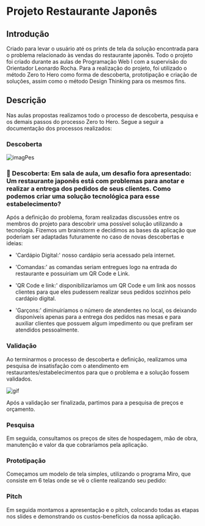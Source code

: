 # Projeto Restaurante Japonês

## Introdução 
Criado para levar o usuário até os prints de tela da solução encontrada para o problema relacionado às vendas do restaurante japonês. Todo o projeto foi criado durante as aulas de Programação Web I com a supervisão do Orientador Leonardo Rocha. Para a realização do projeto, foi utilizado o método Zero to Hero como forma de descoberta, prototipação e criação de soluções, assim como o método Design Thinking para os mesmos fins.

## Descrição  

Nas aulas propostas realizamos todo o processo de descoberta, pesquisa e os demais passos do processo Zero to Hero. Segue a seguir a documentação dos processos realizados:  

### Descoberta  


![imagPes](telaPesquisa.gif)

### 🎡 Descoberta: Em sala de aula, um desafio fora apresentado: Um restaurante japonês está com problemas para anotar e realizar a entrega dos pedidos de seus clientes. Como podemos criar uma solução tecnológica para esse estabelecimento? 

Após a definição do problema, foram realizadas discussões entre os membros do projeto para descobrir uma possível solução utilizando a tecnologia. Fizemos um brainstorm e decidimos as bases da aplicação que poderiam ser adaptadas futuramente no caso de novas descobertas e ideias: 

- 'Cardápio Digital:' nosso cardápio seria acessado pela internet. 

- 'Comandas:' as comandas seriam entregues logo na entrada do restaurante e possuiriam um QR Code e Link. 

- 'QR Code e link:' disponibilizaríamos um QR Code e um link aos nossos clientes para que eles pudessem realizar seus pedidos sozinhos pelo cardápio digital. 

- 'Garçons:' diminuiríamos o número de atendentes no local, os deixando disponíveis apenas para a entrega dos pedidos nas mesas e para auxiliar clientes que possuem algum impedimento ou que prefiram ser atendidos pessoalmente. 

### Validação 

Ao terminarmos o processo de descoberta e definição, realizamos uma pesquisa de insatisfação com o atendimento em restaurantes/estabelecimentos para que o problema e a solução fossem validados. 

![gif](telaPesquisa.gif) 

Após a validação ser finalizada, partimos para a pesquisa de preços e orçamento. 

### Pesquisa 

Em seguida, consultamos os preços de sites de hospedagem, mão de obra, manutenção e valor da que cobraríamos pela aplicação. 

### Prototipação 

Começamos um modelo de tela simples, utilizando o programa Miro, que consiste em 6 telas onde se vê o cliente realizando seu pedido:  

### Pitch 

Em seguida montamos a apresentação e o pitch, colocando todas as etapas nos slides e demonstrando os custos-benefícios da nossa aplicação. 

